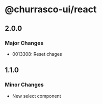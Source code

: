 # @churrasco-ui/react

## 2.0.0

### Major Changes

- 0013308: Reset chages

## 1.1.0

### Minor Changes

- New select component
